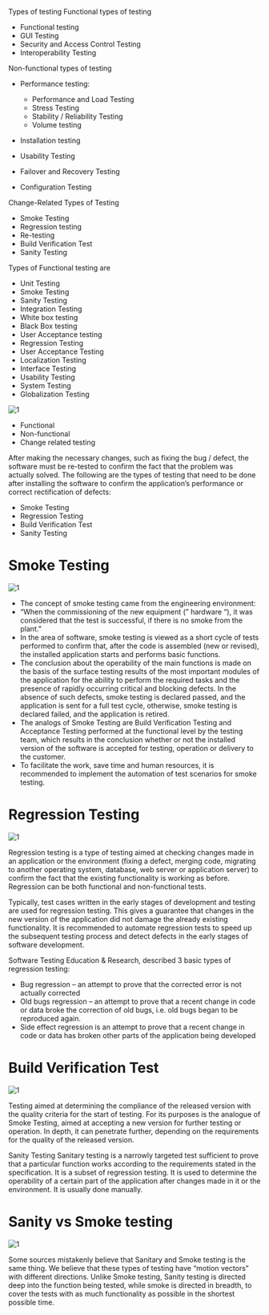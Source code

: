 Types of testing
Functional types of testing
* Functional testing
* GUI Testing
* Security and Access Control Testing
* Interoperability Testing

Non-functional types of testing
* Performance testing:
  * Performance and Load Testing
  * Stress Testing
  * Stability / Reliability Testing
  * Volume testing

* Installation testing
* Usability Testing
* Failover and Recovery Testing
* Configuration Testing

Change-Related Types of Testing
* Smoke Testing
* Regression testing
* Re-testing
* Build Verification Test
* Sanity Testing
 
 


Types of Functional testing are
* Unit Testing
* Smoke Testing
* Sanity Testing
* Integration Testing
* White box testing
* Black Box testing
* User Acceptance testing
* Regression Testing
* User Acceptance Testing
* Localization Testing
* Interface Testing
* Usability Testing
* System Testing
* Globalization Testing

![1](https://www.tutorialspoint.com/software_testing_dictionary/images/functional_testing.jpg)


* Functional
* Non-functional
* Change related testing


After making the necessary changes, such as fixing the bug / defect, the software must be re-tested to confirm the fact that the problem was actually solved. The following are the types of testing that need to be done after installing the software to confirm the application’s performance or correct rectification of defects:

* Smoke Testing
* Regression Testing
* Build Verification Test
* Sanity Testing


# Smoke Testing
![1](https://newline.tech/wp-content/uploads/2018/03/Illustration_for_nlt_blog_smoked_test_pass.jpg)

* The concept of smoke testing came from the engineering environment:
* “When the commissioning of the new equipment (” hardware “), it was considered that the test is successful, if there is no smoke from the plant.”
* In the area of software, smoke testing is viewed as a short cycle of tests performed to confirm that, after the code is assembled (new or revised), the installed application starts and performs basic functions.
* The conclusion about the operability of the main functions is made on the basis of the surface testing results of the most important modules of the application for the ability to perform the required tasks and the presence of rapidly occurring critical and blocking defects. In the absence of such defects, smoke testing is declared passed, and the application is sent for a full test cycle, otherwise, smoke testing is declared failed, and the application is retired.
* The analogs of Smoke Testing are Build Verification Testing and Acceptance Testing performed at the functional level by the testing team, which results in the conclusion whether or not the installed version of the software is accepted for testing, operation or delivery to the customer.
* To facilitate the work, save time and human resources, it is recommended to implement the automation of test scenarios for smoke testing.

# Regression Testing
![1](https://newline.tech/wp-content/uploads/2018/03/Illustration_for_nlt_blog_testing_analisis.jpg)

Regression testing is a type of testing aimed at checking changes made in an application or the environment (fixing a defect, merging code, migrating to another operating system, database, web server or application server) to confirm the fact that the existing functionality is working as before. Regression can be both functional and non-functional tests.

Typically, test cases written in the early stages of development and testing are used for regression testing. This gives a guarantee that changes in the new version of the application did not damage the already existing functionality. It is recommended to automate regression tests to speed up the subsequent testing process and detect defects in the early stages of software development.

Software Testing Education & Research, described 3 basic types of regression testing:
* Bug regression – an attempt to prove that the corrected error is not actually corrected
* Old bugs regression – an attempt to prove that a recent change in code or data broke the correction of old bugs, i.e. old bugs began to be reproduced again.
* Side effect regression is an attempt to prove that a recent change in code or data has broken other parts of the application being developed

# Build Verification Test
![1](https://newline.tech/wp-content/uploads/2018/03/Illustration_for_nlt_blog_Thorough.jpg)

Testing aimed at determining the compliance of the released version with the quality criteria for the start of testing. For its purposes is the analogue of Smoke Testing, aimed at accepting a new version for further testing or operation. In depth, it can penetrate further, depending on the requirements for the quality of the released version.


Sanity Testing
Sanitary testing is a narrowly targeted test sufficient to prove that a particular function works according to the requirements stated in the specification. It is a subset of regression testing. It is used to determine the operability of a certain part of the application after changes made in it or the environment. It is usually done manually.


# Sanity vs Smoke testing
![1](https://newline.tech/wp-content/uploads/2018/03/Illustration_for_nlt_blog_regression_testing.jpg)

Some sources mistakenly believe that Sanitary and Smoke testing is the same thing. We believe that these types of testing have “motion vectors” with different directions. Unlike Smoke testing, Sanity testing is directed deep into the function being tested, while smoke is directed in breadth, to cover the tests with as much functionality as possible in the shortest possible time.
